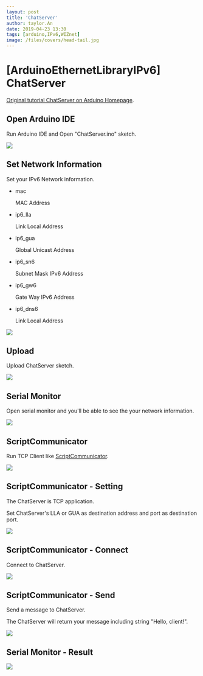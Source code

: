 ```yaml
---
layout: post
title: 'ChatServer'
author: taylor.An
date: 2019-04-23 13:30
tags: [arduino,IPv6,WIZnet]
image: /files/covers/head-tail.jpg
---
```


<a id="forkme" href="https://github.com/Wiznet/Ethernet/tree/IPv6"></a>

# [ArduinoEthernetLibraryIPv6] ChatServer

[Original tutorial ChatServer on Arduino Homepage](https://www.arduino.cc/en/Tutorial/ChatServer).

## Open Arduino IDE

Run Arduino IDE and Open "ChatServer.ino" sketch.

![](https://github.com/Wiznet/Ethernet/wiki/Jpg/IPv6/ChatServer/1-IDE-Open.JPG)

## Set Network Information

Set your IPv6 Network information.

* mac

    MAC Address

* ip6_lla

    Link Local Address

* ip6_gua

    Global Unicast Address

* ip6_sn6

    Subnet Mask IPv6 Address
    
* ip6_gw6

    Gate Way IPv6 Address
    
* ip6_dns6

    Link Local Address
    
![](https://github.com/Wiznet/Ethernet/wiki/Jpg/IPv6/ChatServer/2-IDE-SetNetworkInformation.JPG)

## Upload

Upload ChatServer sketch.

![](https://github.com/Wiznet/Ethernet/wiki/Jpg/IPv6/ChatServer/3-IDE-Upload.JPG)

## Serial Monitor

Open serial monitor and you'll be able to see the your network information.

![](https://github.com/Wiznet/Ethernet/wiki/Jpg/IPv6/ChatServer/4-Serial%20Monitor.JPG)

## ScriptCommunicator

Run TCP Client like [ScriptCommunicator](https://sourceforge.net/projects/scriptcommunicator/).

![](https://github.com/Wiznet/Ethernet/wiki/Jpg/IPv6/ChatServer/5-ScriptCommunicator-Empty.JPG)

## ScriptCommunicator - Setting

The ChatServer is TCP application.

Set ChatServer's LLA or GUA as destination address and port as destination port.

![](https://github.com/Wiznet/Ethernet/wiki/Jpg/IPv6/ChatServer/6-ScriptCommunicator-Settings.JPG)

## ScriptCommunicator - Connect

Connect to ChatServer.

![](https://github.com/Wiznet/Ethernet/wiki/Jpg/IPv6/ChatServer/7-ScriptCommunicator-Connect.JPG)

## ScriptCommunicator - Send

Send a message to ChatServer.

The ChatServer will return your message including string "Hello, client!".

![](https://github.com/Wiznet/Ethernet/wiki/Jpg/IPv6/ChatServer/8-ScriptCommunicator-Send.JPG)

## Serial Monitor - Result

![](https://github.com/Wiznet/Ethernet/wiki/Jpg/IPv6/ChatServer/9-Serial%20Monitor.JPG)


